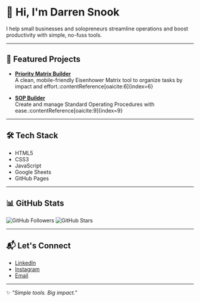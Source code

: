 # 👋 Hi, I'm Darren Snook

I help small businesses and solopreneurs streamline operations and boost productivity with simple, no-fuss tools.

---

## 🚀 Featured Projects

- **[Priority Matrix Builder](https://github.com/DGSConsulting/priority-matrix-builder)**  
  A clean, mobile-friendly Eisenhower Matrix tool to organize tasks by impact and effort.:contentReference[oaicite:6]{index=6}

- **[SOP Builder](https://github.com/DGSConsulting/sop-builder)**  
  Create and manage Standard Operating Procedures with ease.:contentReference[oaicite:9]{index=9}

---

## 🛠️ Tech Stack

- HTML5
- CSS3
- JavaScript
- Google Sheets
- GitHub Pages

---

## 📊 GitHub Stats

![GitHub Followers](https://img.shields.io/github/followers/DGSConsulting?style=social)
![GitHub Stars](https://img.shields.io/github/stars/DGSConsulting?style=social)

---

## 📬 Let's Connect

- [LinkedIn](https://www.linkedin.com/in/dg-snook)
- [Instagram](https://www.instagram.com/dgsconsult)
- [Email](mailto:your.email@example.com)

---

✨ _"Simple tools. Big impact."_
